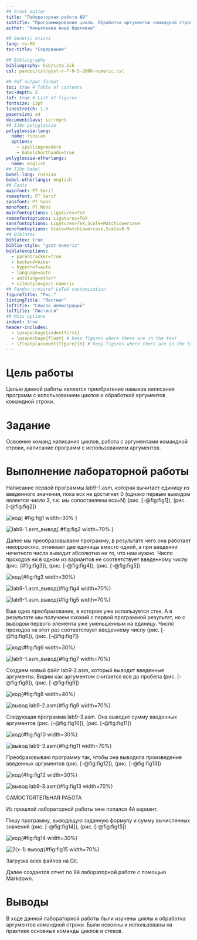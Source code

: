 ```yaml
---
## Front matter
title: "Лабораторная работа №9"
subtitle: "Программирование цикла. Обработка аргументов командной строки."
author: "Киньябаева Аиша Иделевна"

## Generic otions
lang: ru-RU
toc-title: "Содержание"

## Bibliography
bibliography: bib/cite.bib
csl: pandoc/csl/gost-r-7-0-5-2008-numeric.csl

## Pdf output format
toc: true # Table of contents
toc-depth: 2
lof: true # List of figures
fontsize: 12pt
linestretch: 1.5
papersize: a4
documentclass: scrreprt
## I18n polyglossia
polyglossia-lang:
  name: russian
  options:
	- spelling=modern
	- babelshorthands=true
polyglossia-otherlangs:
  name: english
## I18n babel
babel-lang: russian
babel-otherlangs: english
## Fonts
mainfont: PT Serif
romanfont: PT Serif
sansfont: PT Sans
monofont: PT Mono
mainfontoptions: Ligatures=TeX
romanfontoptions: Ligatures=TeX
sansfontoptions: Ligatures=TeX,Scale=MatchLowercase
monofontoptions: Scale=MatchLowercase,Scale=0.9
## Biblatex
biblatex: true
biblio-style: "gost-numeric"
biblatexoptions:
  - parentracker=true
  - backend=biber
  - hyperref=auto
  - language=auto
  - autolang=other*
  - citestyle=gost-numeric
## Pandoc-crossref LaTeX customization
figureTitle: "Рис."
listingTitle: "Листинг"
lofTitle: "Список иллюстраций"
lolTitle: "Листинги"
## Misc options
indent: true
header-includes:
  - \usepackage{indentfirst}
  - \usepackage{float} # keep figures where there are in the text
  - \floatplacement{figure}{H} # keep figures where there are in the text
---
```


# Цель работы

Целью данной работы является приобретение навыков написания программ с использованием циклов и обработкой аргументов командной строки.

# Задание

Освоение команд написания циклов, работа с аргументами командной строки, написание программ с использованием аргументов.

# Выполнение лабораторной работы

Написание первой программы lab9-1.asm, которая вычитает единицу из введенного значения, пока ecx не достигнет 0 (однако первым выводом является число 3, т.к. мы сопоставляем ecx=N) (рис. [-@fig:fig1]), (рис. [-@fig:fig2])

![код](image/1.png){ #fig:fig1 width=30% }

![lab9-1.asm_вывод](image/2.png){ #fig:fig2 width=70% }

Далее мы преобразовываем программу, в результате чего она работает некорректно, отнимает две единицы вместо одной, а при введении нечетного числа выводит абсолютно не то, что нам нужно. Число проходов ни в одном из вариантов не соответствует введенному числу (рис. [#fig:fig3]), (рис. [-@fig:fig4]), (рис. [-@fig:fig5])

![код](image/3.png){#fig:fig3 width=30%}

![lab9-1.asm_вывод](image/4.png){#fig:fig4 width=70%}

![lab9-1.asm_вывод](image/5.png){#fig:fig5 width=70%}

Еще одно преобразование, в котором уже используется стек. А в результате мы получаем схожий с первой программой результат, но с выводом первого элемента уже уменьшенным на единицу. Число проходов на этот раз соответствует введенному числу (рис. [-@fig:fig6]), (рис. [-@fig:fig7])

![код](image/6.png){#fig:fig6 width=30%}

![lab9-1.asm_вывод](image/7.png){#fig:fig7 width=70%}

Создаем новый файл lab9-2.asm, который выводит введенные аргументы. Видим как аргументом считается все до пробела (рис. [-@fig:fig8]), (рис. [-@fig:fig9])

![код](image/8.png){#fig:fig8 width=40%}

![вывод lab9-2.asm](image/9.png){#fig:fig9 width=70%}

Следующая программа lab9-3.asm. Она выводит сумму введенных аргументов (рис. [-@fig:fig10]), (рис. [-@fig:fig11])

![код](image/10.png){#fig:fig10 width=30%}

![вывод lab9-3.asm](image/11.png){#fig:fig11 width=70%}

Преобразовываю программу так, чтобы она выводила произведение введенных аргументов (рис. [-@fig:fig12]), (рис. [-@fig:fig13])

![код](image/12.png){#fig:fig12 width=30%}

![вывод lab9-3.asm](image/13.png){#fig:fig13 width=70%}

САМОСТОЯТЕЛЬНАЯ РАБОТА

Из прошлой лабораторной работы мне попался 4й вариант.

Пишу программу, выводящую заданную формулу и сумму вычисленных значений (рис. [-@fig:fig14]), (рис. [-@fig:fig15])

![код](image/14.png){#fig:fig14 width=30%}

![2(х-1) вывод](image/15.png){#fig:fig15 width=70%}


Загрузка всех файлов на Git.

Далее создается отчет по 9й лабораторной работе с помощью Markdown.

# Выводы

В ходе данной лабораторной работы были изучены циклы и обработка аргументов командной строки. Были освоены и использованы на практике основные команды циклов и стеков.
